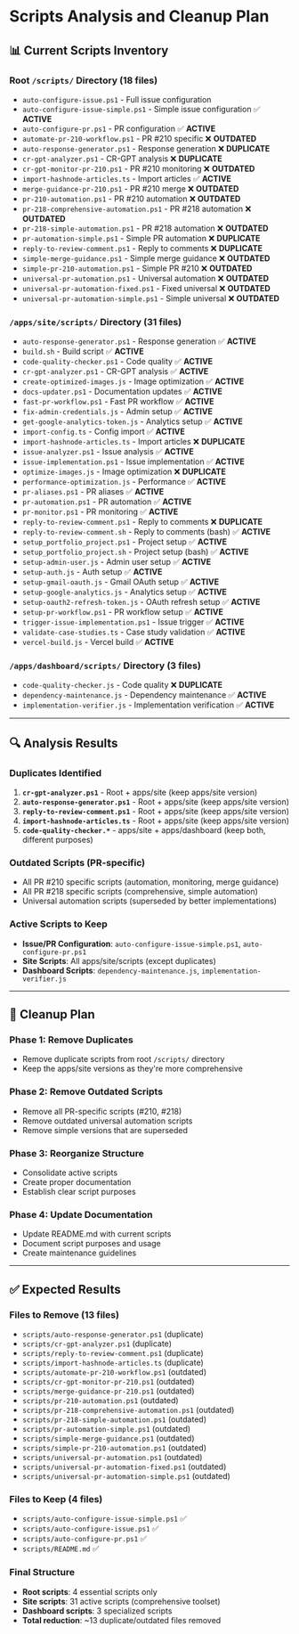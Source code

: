 # Scripts Analysis and Cleanup Plan

## 📊 **Current Scripts Inventory**

### **Root `/scripts/` Directory (18 files)**
- `auto-configure-issue.ps1` - Full issue configuration
- `auto-configure-issue-simple.ps1` - Simple issue configuration ✅ **ACTIVE**
- `auto-configure-pr.ps1` - PR configuration ✅ **ACTIVE**
- `automate-pr-210-workflow.ps1` - PR #210 specific ❌ **OUTDATED**
- `auto-response-generator.ps1` - Response generation ❌ **DUPLICATE**
- `cr-gpt-analyzer.ps1` - CR-GPT analysis ❌ **DUPLICATE**
- `cr-gpt-monitor-pr-210.ps1` - PR #210 monitoring ❌ **OUTDATED**
- `import-hashnode-articles.ts` - Import articles ✅ **ACTIVE**
- `merge-guidance-pr-210.ps1` - PR #210 merge ❌ **OUTDATED**
- `pr-210-automation.ps1` - PR #210 automation ❌ **OUTDATED**
- `pr-218-comprehensive-automation.ps1` - PR #218 automation ❌ **OUTDATED**
- `pr-218-simple-automation.ps1` - PR #218 automation ❌ **OUTDATED**
- `pr-automation-simple.ps1` - Simple PR automation ❌ **DUPLICATE**
- `reply-to-review-comment.ps1` - Reply to comments ❌ **DUPLICATE**
- `simple-merge-guidance.ps1` - Simple merge guidance ❌ **OUTDATED**
- `simple-pr-210-automation.ps1` - Simple PR #210 ❌ **OUTDATED**
- `universal-pr-automation.ps1` - Universal automation ❌ **OUTDATED**
- `universal-pr-automation-fixed.ps1` - Fixed universal ❌ **OUTDATED**
- `universal-pr-automation-simple.ps1` - Simple universal ❌ **OUTDATED**

### **`/apps/site/scripts/` Directory (31 files)**
- `auto-response-generator.ps1` - Response generation ✅ **ACTIVE**
- `build.sh` - Build script ✅ **ACTIVE**
- `code-quality-checker.ps1` - Code quality ✅ **ACTIVE**
- `cr-gpt-analyzer.ps1` - CR-GPT analysis ✅ **ACTIVE**
- `create-optimized-images.js` - Image optimization ✅ **ACTIVE**
- `docs-updater.ps1` - Documentation updates ✅ **ACTIVE**
- `fast-pr-workflow.ps1` - Fast PR workflow ✅ **ACTIVE**
- `fix-admin-credentials.js` - Admin setup ✅ **ACTIVE**
- `get-google-analytics-token.js` - Analytics setup ✅ **ACTIVE**
- `import-config.ts` - Config import ✅ **ACTIVE**
- `import-hashnode-articles.ts` - Import articles ❌ **DUPLICATE**
- `issue-analyzer.ps1` - Issue analysis ✅ **ACTIVE**
- `issue-implementation.ps1` - Issue implementation ✅ **ACTIVE**
- `optimize-images.js` - Image optimization ❌ **DUPLICATE**
- `performance-optimization.js` - Performance ✅ **ACTIVE**
- `pr-aliases.ps1` - PR aliases ✅ **ACTIVE**
- `pr-automation.ps1` - PR automation ✅ **ACTIVE**
- `pr-monitor.ps1` - PR monitoring ✅ **ACTIVE**
- `reply-to-review-comment.ps1` - Reply to comments ❌ **DUPLICATE**
- `reply-to-review-comment.sh` - Reply to comments (bash) ✅ **ACTIVE**
- `setup_portfolio_project.ps1` - Project setup ✅ **ACTIVE**
- `setup_portfolio_project.sh` - Project setup (bash) ✅ **ACTIVE**
- `setup-admin-user.js` - Admin user setup ✅ **ACTIVE**
- `setup-auth.js` - Auth setup ✅ **ACTIVE**
- `setup-gmail-oauth.js` - Gmail OAuth setup ✅ **ACTIVE**
- `setup-google-analytics.js` - Analytics setup ✅ **ACTIVE**
- `setup-oauth2-refresh-token.js` - OAuth refresh setup ✅ **ACTIVE**
- `setup-pr-workflow.ps1` - PR workflow setup ✅ **ACTIVE**
- `trigger-issue-implementation.ps1` - Issue trigger ✅ **ACTIVE**
- `validate-case-studies.ts` - Case study validation ✅ **ACTIVE**
- `vercel-build.js` - Vercel build ✅ **ACTIVE**

### **`/apps/dashboard/scripts/` Directory (3 files)**
- `code-quality-checker.js` - Code quality ❌ **DUPLICATE**
- `dependency-maintenance.js` - Dependency maintenance ✅ **ACTIVE**
- `implementation-verifier.js` - Implementation verification ✅ **ACTIVE**

---

## 🔍 **Analysis Results**

### **Duplicates Identified**
1. **`cr-gpt-analyzer.ps1`** - Root + apps/site (keep apps/site version)
2. **`auto-response-generator.ps1`** - Root + apps/site (keep apps/site version)
3. **`reply-to-review-comment.ps1`** - Root + apps/site (keep apps/site version)
4. **`import-hashnode-articles.ts`** - Root + apps/site (keep apps/site version)
5. **`code-quality-checker.*`** - apps/site + apps/dashboard (keep both, different purposes)

### **Outdated Scripts (PR-specific)**
- All PR #210 specific scripts (automation, monitoring, merge guidance)
- All PR #218 specific scripts (comprehensive, simple automation)
- Universal automation scripts (superseded by better implementations)

### **Active Scripts to Keep**
- **Issue/PR Configuration**: `auto-configure-issue-simple.ps1`, `auto-configure-pr.ps1`
- **Site Scripts**: All apps/site/scripts (except duplicates)
- **Dashboard Scripts**: `dependency-maintenance.js`, `implementation-verifier.js`

---

## 🧹 **Cleanup Plan**

### **Phase 1: Remove Duplicates**
- Remove duplicate scripts from root `/scripts/` directory
- Keep the apps/site versions as they're more comprehensive

### **Phase 2: Remove Outdated Scripts**
- Remove all PR-specific scripts (#210, #218)
- Remove outdated universal automation scripts
- Remove simple versions that are superseded

### **Phase 3: Reorganize Structure**
- Consolidate active scripts
- Create proper documentation
- Establish clear script purposes

### **Phase 4: Update Documentation**
- Update README.md with current scripts
- Document script purposes and usage
- Create maintenance guidelines

---

## ✅ **Expected Results**

### **Files to Remove (13 files)**
- `scripts/auto-response-generator.ps1` (duplicate)
- `scripts/cr-gpt-analyzer.ps1` (duplicate)
- `scripts/reply-to-review-comment.ps1` (duplicate)
- `scripts/import-hashnode-articles.ts` (duplicate)
- `scripts/automate-pr-210-workflow.ps1` (outdated)
- `scripts/cr-gpt-monitor-pr-210.ps1` (outdated)
- `scripts/merge-guidance-pr-210.ps1` (outdated)
- `scripts/pr-210-automation.ps1` (outdated)
- `scripts/pr-218-comprehensive-automation.ps1` (outdated)
- `scripts/pr-218-simple-automation.ps1` (outdated)
- `scripts/pr-automation-simple.ps1` (outdated)
- `scripts/simple-merge-guidance.ps1` (outdated)
- `scripts/simple-pr-210-automation.ps1` (outdated)
- `scripts/universal-pr-automation.ps1` (outdated)
- `scripts/universal-pr-automation-fixed.ps1` (outdated)
- `scripts/universal-pr-automation-simple.ps1` (outdated)

### **Files to Keep (4 files)**
- `scripts/auto-configure-issue-simple.ps1` ✅
- `scripts/auto-configure-issue.ps1` ✅
- `scripts/auto-configure-pr.ps1` ✅
- `scripts/README.md` ✅

### **Final Structure**
- **Root scripts**: 4 essential scripts only
- **Site scripts**: 31 active scripts (comprehensive toolset)
- **Dashboard scripts**: 3 specialized scripts
- **Total reduction**: ~13 duplicate/outdated files removed
